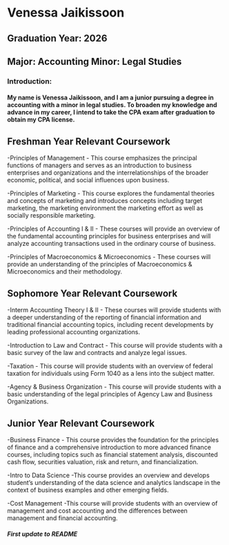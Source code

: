 # Venessa Jaikissoon
## Graduation Year: 2026
## Major: Accounting  Minor: Legal Studies 
### Introduction:  
#### My name is Venessa Jaikissoon, and I am a junior pursuing a degree in accounting with a minor in legal studies. To broaden my knowledge and advance in my career, I intend to take the CPA exam after graduation to obtain my CPA license. 

## Freshman Year Relevant Coursework
  -Principles of Management - This course emphasizes the principal functions of managers and serves as an introduction to business enterprises and organizations and the interrelationships of the broader economic, political, and social influences upon business.
  
  -Principles of Marketing - This course explores the fundamental theories and concepts of marketing and introduces concepts including target marketing, the marketing environment the marketing effort as well as socially responsible marketing. 
  
  -Principles of Accounting I & II - These courses will provide an overview of the fundamental accounting principles for business enterprises and will  analyze accounting transactions used in the ordinary course of business. 
  
  -Principles of Macroeconomics & Microeconomics -  These courses will provide an understanding of the principles of Macroeconomics & Microeconomics and their methodology. 
 
## Sophomore Year Relevant Coursework

  -Interm Accounting Theory I & II - These courses will provide students with a deeper understanding of the reporting of financial information and traditional financial accounting topics, including recent developments by leading professional accounting organizations.
  
  -Introduction to Law and Contract - This course will provide students with a basic survey of the law and contracts and analyze legal issues. 
  
  -Taxation - This course will provide students with an overview of federal taxation for individuals using Form 1040 as a lens into the subject matter. 

  -Agency & Business Organization - This course will provide students with a basic understanding of the legal principles of Agency Law and Business Organizations. 

## Junior Year Relevant Coursework 

  -Business Finance - This course provides the foundation for the principles of finance and a comprehensive introduction to more advanced finance courses, including topics such as financial statement analysis, discounted cash flow, securities valuation, risk and return, and financialization. 
  
  -Intro to Data Science -This course provides an overview and develops student’s understanding of the data science and analytics landscape in the context of business examples and other emerging fields. 
  
  -Cost Management -This course will provide students with an overview of management and cost accounting and the differences between management and financial accounting. 



  
##### First update to README
